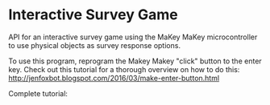 # Interactive Survey Game
API for an interactive survey game using the MaKey MaKey microcontroller to use physical objects as survey response options.

To use this program, reprogram the Makey Makey "click" button to the enter key. 
Check out this tutorial for a thorough overview on how to do this: http://jenfoxbot.blogspot.com/2016/03/make-enter-button.html

Complete tutorial:
